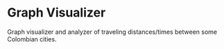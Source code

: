 # Graph Visualizer

Graph visualizer and analyzer of traveling distances/times between some Colombian cities.
